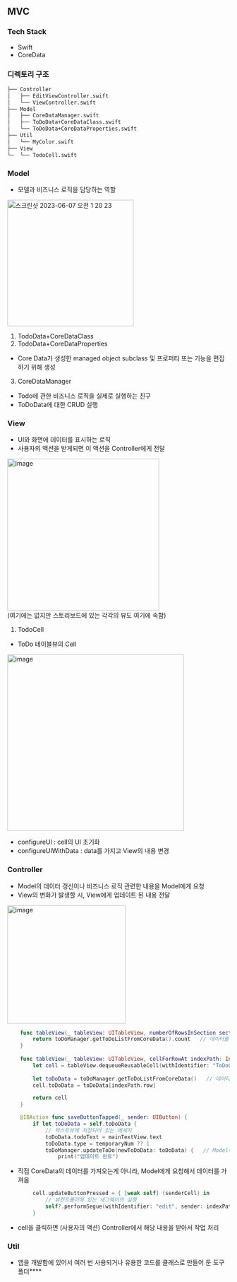 ## MVC

### Tech Stack
- Swift
- CoreData

### 디렉토리 구조
```bash
├── Controller
│   ├── EditViewController.swift
│   └── ViewController.swift
├── Model
│   ├── CoreDataManager.swift
│   ├── ToDoData+CoreDataClass.swift
│   └── ToDoData+CoreDataProperties.swift
├── Util
│   └── MyColor.swift
├── View
└─  └── TodoCell.swift
```

### Model

- 모델과 비즈니스 로직을 담당하는 역할

<img width="286" alt="스크린샷 2023-06-07 오전 1 20 23" src="https://github.com/yurrrri/iOS_Architecture_Pattern/assets/37764504/99eed358-7a20-437c-b0a3-34cc00a1f27e"> <br/>

1) TodoData+CoreDataClass
2) TodoData+CoreDataProperties

- Core Data가 생성한  managed object subclass 및 프로퍼티 또는 기능을 편집하기 위해 생성

3) CoreDataManager

- Todo에 관한 비즈니스 로직을 실제로 실행하는 친구
- ToDoData에 대한 CRUD 실행

### View

- UI와 화면에 데이터를 표시하는 로직
- 사용자의 액션을 받게되면 이 액션을 Controller에게 전달

<img width="344" alt="image" src="https://github.com/yurrrri/iOS_Architecture_Pattern/assets/37764504/5f19c8fc-7fab-46d6-80a5-68633ea3495c"> <br/>
(여기에는 없지만 스토리보드에 있는 각각의 뷰도 여기에 속함)

1) TodoCell

- ToDo 테이블뷰의 Cell

<img width="400" alt="image" src="https://github.com/yurrrri/iOS_Architecture_Pattern/assets/37764504/04a69d00-8a40-4c8d-8f34-8fe87032eb08">

- configureUI : cell의 UI 초기화
- configureUIWithData : data를 가지고 View의 내용 변경

### Controller

- Model의 데이터 갱신이나 비즈니스 로직 관련한 내용을 Model에게 요청
- View의 변화가 발생할 시, View에게 업데이트 된 내용 전달

<img width="268" alt="image" src="https://github.com/yurrrri/iOS_Architecture_Pattern/assets/37764504/277650fd-fc62-4241-bbc5-3c10a146308d"> <br/>

```swift
    func tableView(_ tableView: UITableView, numberOfRowsInSection section: Int) -> Int {
        return toDoManager.getToDoListFromCoreData().count   // 데이터를 가져오는것을 Model에게 요청
    }
    
    func tableView(_ tableView: UITableView, cellForRowAt indexPath: IndexPath) -> UITableViewCell {
        let cell = tableView.dequeueReusableCell(withIdentifier: "ToDoCell", for: indexPath) as! ToDoCell
      
        let toDoData = toDoManager.getToDoListFromCoreData()   // 데이터를 가져오는것을 Model에게 요청
        cell.toDoData = toDoData[indexPath.row]

        return cell
    }
```
```swift
    @IBAction func saveButtonTapped(_ sender: UIButton) {
        if let toDoData = self.toDoData {
            // 텍스트뷰에 저장되어 있는 메세지
            toDoData.todoText = mainTextView.text
            toDoData.type = temporaryNum ?? 1
            toDoManager.updateToDo(newToDoData: toDoData) {   // Model에게 데이터 update 요청
                print("업데이트 완료")
```
- 직접 CoreData의 데이터를 가져오는게 아니라, Model에게 요청해서 데이터를 가져옴

```swift
        cell.updateButtonPressed = { [weak self] (senderCell) in
            // 뷰컨트롤러에 있는 세그웨이의 실행
            self?.performSegue(withIdentifier: "edit", sender: indexPath)
        }
```

- cell을 클릭하면 (사용자의 액션) Controller에서 해당 내용을 받아서 작업 처리

### Util

- 앱을 개발함에 있어서 여러 번 사용되거나 유용한 코드를 클래스로 만들어 둔 도구 폴더****

